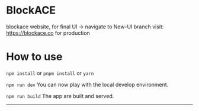 # BlockACE
blockace website, for final UI -> navigate to New-UI branch
visit: https://blockace.co for production

# How to use

`npm install` or `pnpm install` or `yarn`

`npm run dev` You can now play with the local develop environment.

`npm run build` The app are built and served.

---
